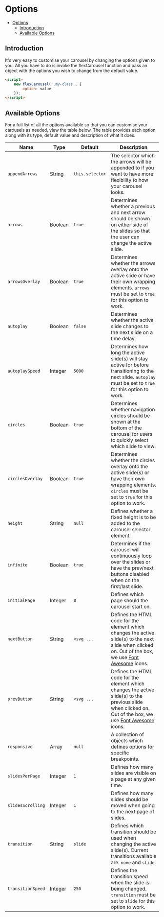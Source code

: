 # Options

- [Options](#options)
    - [Introduction](#introduction)
    - [Available Options](#available-options)

## Introduction

It's very easy to customise your carousel by changing the options given to you. All you have to do is invoke the flexCarousel function and pass an object with the options you wish to change from the default value.

```html
<script>
    new flexCarousel('.my-class', {
        option: value,
    });
</script>
```

## Available Options

For a full list of all the options available so that you can customise your carousels as needed, view the table below. The table provides each option along with its type, default value and description of what it does.

| Name | Type | Default | Description |
|---|---|---|---|
| `appendArrows` | String | `this.selector` | The selector which the arrows will be appended to if you want to have more flexibility to how your carousel looks. |
| `arrows` | Boolean | `true` | Determines whether a previous and next arrow should be shown on either side of the slides so that the user can change the active slide. |
| `arrowsOverlay` | Boolean | `true` | Determines whether the arrows overlay onto the active slide or have their own wrapping elements. `arrows` must be set to `true` for this option to work. |
| `autoplay` | Boolean | `false` | Determines whether the active slide changes to the next slide on a time delay. |
| `autoplaySpeed` | Integer | `5000` | Determines how long the active slide(s) will stay active for before transitioning to the next slide. `autoplay` must be set to `true` for this option to work. |
| `circles` | Boolean | `true` | Determines whether navigation circles should be shown at the bottom of the carousel for users to quickly select which slide to view. |
| `circlesOverlay` | Boolean | `true` | Determines whether the circles overlay onto the active slide(s) or have their own wrapping elements. `circles` must be set to `true` for this option to work. |
| `height` | String | `null` | Defines whether a fixed height is to be added to the carousel selector element. |
| `infinite` | Boolean | `true` | Determines if the carousel will continuously loop over the slides or have the prev/next buttons disabled when on the first/last slide. |
| `initialPage` | Integer | `0` | Defines which page should the carousel start on. |
| `nextButton` | String | `<svg ...` | Defines the HTML code for the element which changes the active slide(s) to the next slide when clicked on. Out of the box, we use [Font Awesome](https://fontawesome.com) icons. |
| `prevButton` | String | `<svg ...` | Defines the HTML code for the element which changes the active slide(s) to the previous slide when clicked on. Out of the box, we use [Font Awesome](https://fontawesome.com) icons. |
| `responsive` | Array | `null` | A collection of objects which defines options for specific breakpoints. |
| `slidesPerPage` | Integer | `1` | Defines how many slides are visible on a page at any given time. |
| `slidesScrolling` | Integer | `1` | Defines how many slides should be moved when going to the next page of slides. |
| `transition` | String | `slide` | Defines which transition should be used when changing the active slide(s). Current transitions available are: `none` and `slide`. |
| `transitionSpeed` | Integer | `250` | Defines the transition speed when the slide is being changed. `transition` must be set to `slide` for this option to work. |
